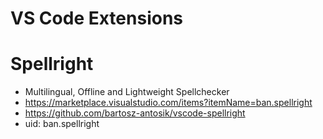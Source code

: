 # VS Code Extensions

# Spellright
- Multilingual, Offline and Lightweight Spellchecker
- https://marketplace.visualstudio.com/items?itemName=ban.spellright
- https://github.com/bartosz-antosik/vscode-spellright
- uid: ban.spellright
